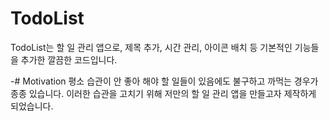 # TodoList
TodoList는 할 일 관리 앱으로, 제목 추가, 시간 관리, 아이콘 배치 등 기본적인 기능들을 추가한 깔끔한 코드입니다.

-# Motivation
평소 습관이 안 좋아 해야 할 일들이 있음에도 불구하고 까먹는 경우가 종종 있습니다. 이러한 습관을 고치기 위해 저만의 할 일 관리 앱을 만들고자 제작하게 되었습니다.
